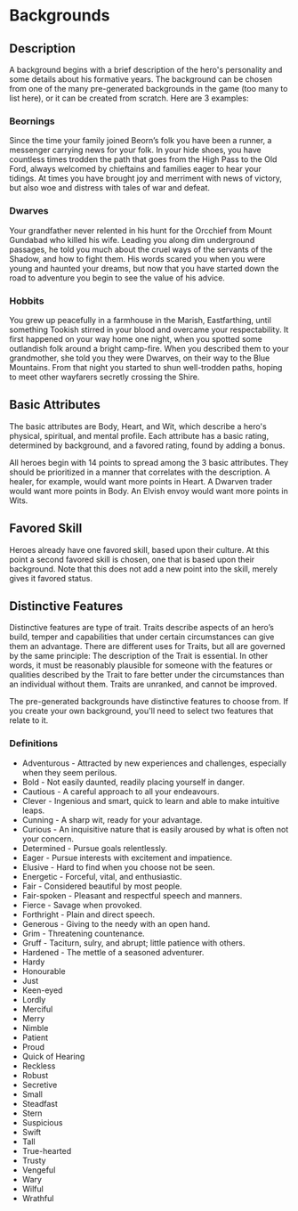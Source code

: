 # Backgrounds

## Description

A background begins with a brief description of the hero's personality and some details about his formative years.  The background can be chosen from one of the many pre-generated backgrounds in the game (too many to list here), or it can be created from scratch.  Here are 3 examples:

### Beornings

Since the time your family joined Beorn’s folk you have been a runner, a messenger carrying news for your folk. In your hide shoes, you have countless times trodden the path that goes from the High Pass to the Old Ford, always welcomed by chieftains and families eager to hear your tidings. At times you have brought joy and merriment with news of victory, but also woe and distress with tales of war and defeat.

### Dwarves

Your grandfather never relented in his hunt for the Orcchief from Mount Gundabad who killed his wife. Leading you along dim underground passages, he told you much about the cruel ways of the servants of the Shadow, and how to fight them. His words scared you when you were young and haunted your dreams, but now that you have started down the road to adventure you begin to see the value of his advice.

### Hobbits

You grew up peacefully in a farmhouse in the Marish, Eastfarthing, until something Tookish stirred in your blood and overcame your respectability. It first happened on your way home one night, when you spotted some outlandish folk around a bright camp-fire. When you described them to your grandmother, she told you they were Dwarves, on their way to the Blue Mountains. From that night you started to shun well-trodden paths, hoping to meet other wayfarers secretly crossing the Shire. 

## Basic Attributes

The basic attributes are Body, Heart, and Wit, which describe a hero's physical, spiritual, and mental profile.  Each attribute has a basic rating, determined by background, and a favored rating, found by adding a bonus.

All heroes begin with 14 points to spread among the 3 basic attributes.  They should be prioritized in a manner that correlates with the description.  A healer, for example, would want more points in Heart.  A Dwarven trader would want more points in Body.  An Elvish envoy would want more points in Wits.

## Favored Skill

Heroes already have one favored skill, based upon their culture.  At this point a second favored skill is chosen, one that is based upon their background.  Note that this does not add a new point into the skill, merely gives it favored status.

## Distinctive Features

Distinctive features are type of trait.  Traits describe aspects of an hero’s build, temper and capabilities that under certain circumstances can give them an advantage. There are different uses for Traits, but all are governed by the same principle:  The description of the Trait is essential. In other words, it must be reasonably plausible for someone with the features or qualities described by the Trait to fare better under the circumstances than an individual without them.  Traits are unranked, and cannot be improved.

The pre-generated backgrounds have distinctive features to choose from.  If you create your own background, you'll need to select two features that relate to it.

### Definitions

* Adventurous - Attracted by new experiences and challenges, especially when they seem perilous.
* Bold - Not easily daunted, readily placing yourself in danger.
* Cautious - A careful approach to all your endeavours.
* Clever - Ingenious and smart, quick to learn and able to make intuitive leaps.
* Cunning - A sharp wit, ready for your advantage.
* Curious - An inquisitive nature that is easily aroused by what is often not your concern.
* Determined - Pursue goals relentlessly.
* Eager - Pursue interests with excitement and impatience.
* Elusive - Hard to find when you choose not be seen.
* Energetic - Forceful, vital, and enthusiastic.
* Fair - Considered beautiful by most people.
* Fair-spoken - Pleasant and respectful speech and manners.
* Fierce - Savage when provoked.
* Forthright - Plain and direct speech.
* Generous - Giving to the needy with an open hand.
* Grim - Threatening countenance.
* Gruff - Taciturn, sulry, and abrupt; little patience with others.
* Hardened - The mettle of a seasoned adventurer.
* Hardy
* Honourable
* Just
* Keen-eyed
* Lordly
* Merciful
* Merry
* Nimble
* Patient
* Proud
* Quick of Hearing
* Reckless
* Robust
* Secretive
* Small
* Steadfast
* Stern
* Suspicious
* Swift
* Tall
* True-hearted
* Trusty
* Vengeful
* Wary
* Wilful
* Wrathful



